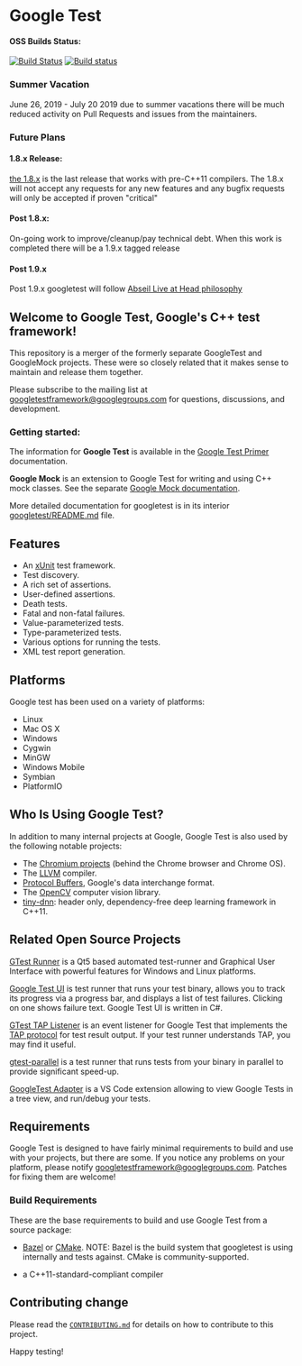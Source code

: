 # Google Test

#### OSS Builds Status:

[![Build Status](https://api.travis-ci.org/google/googletest.svg?branch=master)](https://travis-ci.org/google/googletest)
[![Build status](https://ci.appveyor.com/api/projects/status/4o38plt0xbo1ubc8/branch/master?svg=true)](https://ci.appveyor.com/project/GoogleTestAppVeyor/googletest/branch/master)

### Summer Vacation
June 26, 2019 - July 20 2019 due to summer vacations there will be much reduced activity on Pull Requests and issues from the maintainers. 

### Future Plans

#### 1.8.x Release:

[the 1.8.x](https://github.com/google/googletest/releases/tag/release-1.8.1) is
the last release that works with pre-C++11 compilers. The 1.8.x will not accept
any requests for any new features and any bugfix requests will only be accepted
if proven "critical"

#### Post 1.8.x:

On-going work to improve/cleanup/pay technical debt. When this work is completed
there will be a 1.9.x tagged release

#### Post 1.9.x

Post 1.9.x googletest will follow
[Abseil Live at Head philosophy](https://abseil.io/about/philosophy)

## Welcome to **Google Test**, Google's C++ test framework!

This repository is a merger of the formerly separate GoogleTest and GoogleMock
projects. These were so closely related that it makes sense to maintain and
release them together.

Please subscribe to the mailing list at googletestframework@googlegroups.com for
questions, discussions, and development.

### Getting started:

The information for **Google Test** is available in the
[Google Test Primer](googletest/docs/primer.md) documentation.

**Google Mock** is an extension to Google Test for writing and using C++ mock
classes. See the separate [Google Mock documentation](googlemock/README.md).

More detailed documentation for googletest is in its interior
[googletest/README.md](googletest/README.md) file.

## Features

*   An [xUnit](https://en.wikipedia.org/wiki/XUnit) test framework.
*   Test discovery.
*   A rich set of assertions.
*   User-defined assertions.
*   Death tests.
*   Fatal and non-fatal failures.
*   Value-parameterized tests.
*   Type-parameterized tests.
*   Various options for running the tests.
*   XML test report generation.

## Platforms

Google test has been used on a variety of platforms:

*   Linux
*   Mac OS X
*   Windows
*   Cygwin
*   MinGW
*   Windows Mobile
*   Symbian
*   PlatformIO

## Who Is Using Google Test?

In addition to many internal projects at Google, Google Test is also used by the
following notable projects:

*   The [Chromium projects](http://www.chromium.org/) (behind the Chrome browser
    and Chrome OS).
*   The [LLVM](http://llvm.org/) compiler.
*   [Protocol Buffers](https://github.com/google/protobuf), Google's data
    interchange format.
*   The [OpenCV](http://opencv.org/) computer vision library.
*   [tiny-dnn](https://github.com/tiny-dnn/tiny-dnn): header only,
    dependency-free deep learning framework in C++11.

## Related Open Source Projects

[GTest Runner](https://github.com/nholthaus/gtest-runner) is a Qt5 based
automated test-runner and Graphical User Interface with powerful features for
Windows and Linux platforms.

[Google Test UI](https://github.com/ospector/gtest-gbar) is test runner that
runs your test binary, allows you to track its progress via a progress bar, and
displays a list of test failures. Clicking on one shows failure text. Google
Test UI is written in C#.

[GTest TAP Listener](https://github.com/kinow/gtest-tap-listener) is an event
listener for Google Test that implements the
[TAP protocol](https://en.wikipedia.org/wiki/Test_Anything_Protocol) for test
result output. If your test runner understands TAP, you may find it useful.

[gtest-parallel](https://github.com/google/gtest-parallel) is a test runner that
runs tests from your binary in parallel to provide significant speed-up.

[GoogleTest Adapter](https://marketplace.visualstudio.com/items?itemName=DavidSchuldenfrei.gtest-adapter)
is a VS Code extension allowing to view Google Tests in a tree view, and
run/debug your tests.

## Requirements

Google Test is designed to have fairly minimal requirements to build and use
with your projects, but there are some. If you notice any problems on your
platform, please notify
[googletestframework@googlegroups.com](https://groups.google.com/forum/#!forum/googletestframework).
Patches for fixing them are welcome!

### Build Requirements

These are the base requirements to build and use Google Test from a source
package:

*   [Bazel](https://bazel.build/) or [CMake](https://cmake.org/). NOTE: Bazel is
    the build system that googletest is using internally and tests against.
    CMake is community-supported.

*   a C++11-standard-compliant compiler

## Contributing change

Please read the [`CONTRIBUTING.md`](CONTRIBUTING.md) for details on how to
contribute to this project.

Happy testing!
